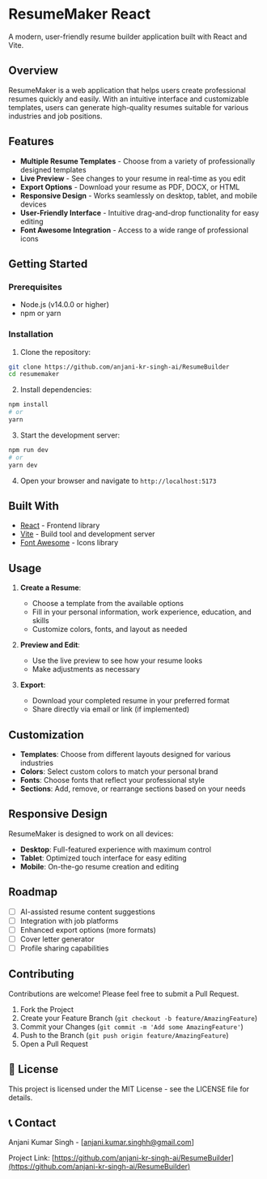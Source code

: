 # ResumeMaker React


A modern, user-friendly resume builder application built with React and Vite.

## Overview

ResumeMaker is a web application that helps users create professional resumes quickly and easily. With an intuitive interface and customizable templates, users can generate high-quality resumes suitable for various industries and job positions.

## Features

- **Multiple Resume Templates** - Choose from a variety of professionally designed templates
- **Live Preview** - See changes to your resume in real-time as you edit
- **Export Options** - Download your resume as PDF, DOCX, or HTML
- **Responsive Design** - Works seamlessly on desktop, tablet, and mobile devices
- **User-Friendly Interface** - Intuitive drag-and-drop functionality for easy editing
- **Font Awesome Integration** - Access to a wide range of professional icons

## Getting Started

### Prerequisites

- Node.js (v14.0.0 or higher)
- npm or yarn

### Installation

1. Clone the repository:
```bash
git clone https://github.com/anjani-kr-singh-ai/ResumeBuilder
cd resumemaker
```

2. Install dependencies:
```bash
npm install
# or
yarn
```

3. Start the development server:
```bash
npm run dev
# or
yarn dev
```

4. Open your browser and navigate to `http://localhost:5173`

## Built With

- [React](https://reactjs.org/) - Frontend library
- [Vite](https://vitejs.dev/) - Build tool and development server
- [Font Awesome](https://fontawesome.com/) - Icons library

## Usage

1. **Create a Resume**:
   - Choose a template from the available options
   - Fill in your personal information, work experience, education, and skills
   - Customize colors, fonts, and layout as needed

2. **Preview and Edit**:
   - Use the live preview to see how your resume looks
   - Make adjustments as necessary

3. **Export**:
   - Download your completed resume in your preferred format
   - Share directly via email or link (if implemented)

## Customization

- **Templates**: Choose from different layouts designed for various industries
- **Colors**: Select custom colors to match your personal brand
- **Fonts**: Choose fonts that reflect your professional style
- **Sections**: Add, remove, or rearrange sections based on your needs

## Responsive Design

ResumeMaker is designed to work on all devices:
- **Desktop**: Full-featured experience with maximum control
- **Tablet**: Optimized touch interface for easy editing
- **Mobile**: On-the-go resume creation and editing

## Roadmap

- [ ] AI-assisted resume content suggestions
- [ ] Integration with job platforms
- [ ] Enhanced export options (more formats)
- [ ] Cover letter generator
- [ ] Profile sharing capabilities

## Contributing

Contributions are welcome! Please feel free to submit a Pull Request.

1. Fork the Project
2. Create your Feature Branch (`git checkout -b feature/AmazingFeature`)
3. Commit your Changes (`git commit -m 'Add some AmazingFeature'`)
4. Push to the Branch (`git push origin feature/AmazingFeature`)
5. Open a Pull Request

## 📄 License

This project is licensed under the MIT License - see the LICENSE file for details.

## 📞 Contact

Anjani Kumar Singh - [anjani.kumar.singhh@gmail.com]

Project Link: [https://github.com/anjani-kr-singh-ai/ResumeBuilder](https://github.com/anjani-kr-singh-ai/ResumeBuilder)
